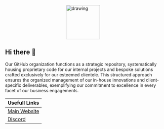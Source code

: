 <img src="https://cdn.stratosdev.xyz/StratosV2_t.png" alt="drawing" height="110" width="110" style="display: block; margin-left: auto;margin-right: auto;"/>

## Hi there 👋

Our GitHub organization functions as a strategic repository, systematically housing proprietary code for our internal projects and bespoke solutions crafted exclusively for our esteemed clientele. This structured approach ensures the organized management of our in-house innovations and client-specific deliverables, exemplifying our commitment to excellence in every facet of our business engagements.

| Usefull Links                             |
|-------------------------------------------|
|[Main Website](https://stratosdev.xyz)     |
|[Discord](https://stratosdev.xyz/discord)  |
